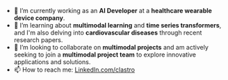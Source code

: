 - 🔭 I’m currently working  as an **AI Developer** at a **healthcare wearable device company**.
- 🌱 I’m learning about **multimodal learning** and **time series transformers**, and I'm also delving into **cardiovascular diseases** through recent research papers.
- 👯 I’m looking to collaborate on **multimodal projects** and am actively seeking to join a **multimodal project team** to explore innovative applications and solutions.
- 📫 How to reach me: [LinkedIn.com/clastro](https://www.linkedin.com/in/clastro)
